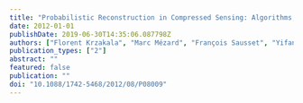 ```yaml
---
title: "Probabilistic Reconstruction in Compressed Sensing: Algorithms, Phase Diagrams, and Threshold Achieving Matrices"
date: 2012-01-01
publishDate: 2019-06-30T14:35:06.087798Z
authors: ["Florent Krzakala", "Marc Mézard", "François Sausset", "Yifan Sun", "Lenka Zdeborová"]
publication_types: ["2"]
abstract: ""
featured: false
publication: ""
doi: "10.1088/1742-5468/2012/08/P08009"
---
```


